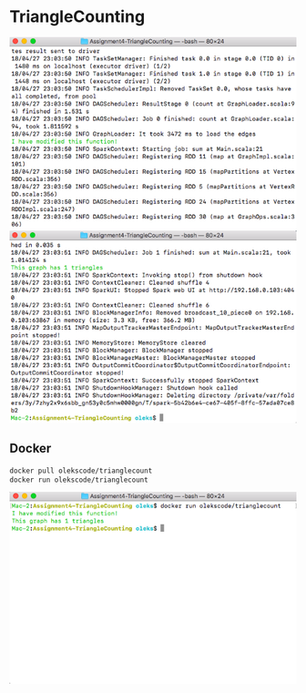 # TriangleCounting

![](screenshots/modified.png)
![](screenshots/result.png)

## Docker

```
docker pull olekscode/trianglecount
docker run olekscode/trianglecount
```

![](screenshots/docker.png)
